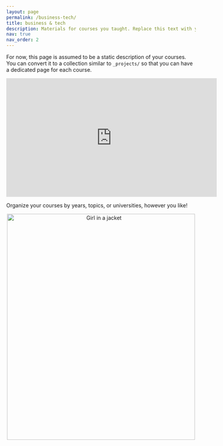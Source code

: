 ```yaml
---
layout: page
permalink: /business-tech/
title: business & tech
description: Materials for courses you taught. Replace this text with your description.
nav: true
nav_order: 2
---
```


For now, this page is assumed to be a static description of your courses. You can convert it to a collection similar to `_projects/` so that you can have a dedicated page for each course.
<center><iframe width="560" height="315" src="https://www.youtube.com/embed/hSarLoapA5E" title="YouTube video player" frameborder="0" allow="accelerometer; autoplay; clipboard-write; encrypted-media; gyroscope; picture-in-picture; web-share" allowfullscreen></iframe></center>

Organize your courses by years, topics, or universities, however you like!
<center><img src="https://johanndizon.github.io/assets/img/prof_pic1.jpg" alt="Girl in a jacket" style="width:500px;height:600px;"></center>
